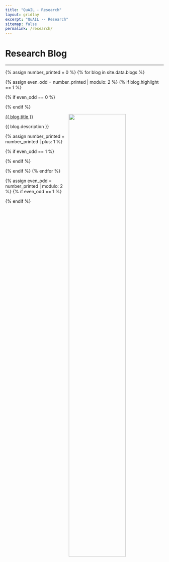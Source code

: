 ```yaml
---
title: "QuAIL - Research"
layout: gridlay
excerpt: "QuAIL -- Research"
sitemap: false
permalink: /research/
---
```


# Research Blog

---

{% assign number_printed = 0 %}
{% for blog in site.data.blogs %}

{% assign even_odd = number_printed | modulo: 2 %}
{% if blog.highlight == 1 %}

{% if even_odd == 0 %}
<div class="row">
{% endif %}

<div class="col-sm-6 clearfix">
 <div class="row">
 	<img src="{{ site.url }}{{ site.baseurl }}/images/respic/{{ blog.image }}" class="img-responsive" width="60%" style="float: right" />
  <p><a class="pub1" href="{{ blog.link.url }}">{{ blog.title }}</a></p>
  <p> {{ blog.description }} </p>
 </div>
</div>

{% assign number_printed = number_printed | plus: 1 %}

{% if even_odd == 1 %}
</div>
{% endif %}

{% endif %}
{% endfor %}

{% assign even_odd = number_printed | modulo: 2 %}
{% if even_odd == 1 %}
</div>
{% endif %}

<p> &nbsp; </p>



